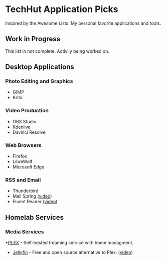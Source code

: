 # TechHut Application Picks
Inspired by the Awesome Lists. My personal favorite applications and tools.

## Work in Progress
This list in not complete. Activily being worked on.
## Desktop Applications
### Photo Editing and Graphics
* GIMP
* Krita
### Video Production
* OBS Studio
* Kdenlive
* Davinci Resolve
### Web Browsers
* Firefox
* LibreWolf
* Microsoft Edge
### RSS and Email
* Thunderbird
* Mail Spring ([video](https://youtu.be/Oij2U1d3yL4))
* Fluent Reader ([video](https://youtu.be/T1ekRJTkzJw))
## Homelab Services
### Media Services
*[PLEX](https://github.com/plexinc/pms-docker) - Self-hosted treaming service with home managment.
* [Jellyfin](https://github.com/jellyfin/jellyfin) - Free and open source alternative to Plex. ([video](https://youtu.be/eJvQKLVrmU8))


